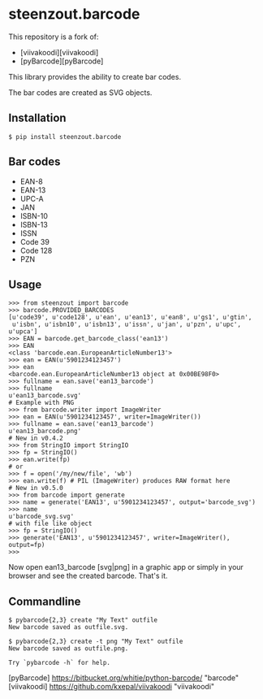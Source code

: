 # steenzout.barcode

This repository is a fork of:
- [viivakoodi][viivakoodi]
- [pyBarcode][pyBarcode]

This library provides the ability to create bar codes.

The bar codes are created as SVG objects.


## Installation

```
$ pip install steenzout.barcode
```


## Bar codes

- EAN-8
- EAN-13
- UPC-A
- JAN
- ISBN-10
- ISBN-13
- ISSN
- Code 39
- Code 128
- PZN


## Usage

```
>>> from steenzout import barcode
>>> barcode.PROVIDED_BARCODES
[u'code39', u'code128', u'ean', u'ean13', u'ean8', u'gs1', u'gtin',
 u'isbn', u'isbn10', u'isbn13', u'issn', u'jan', u'pzn', u'upc', u'upca']
>>> EAN = barcode.get_barcode_class('ean13')
>>> EAN
<class 'barcode.ean.EuropeanArticleNumber13'>
>>> ean = EAN(u'5901234123457')
>>> ean
<barcode.ean.EuropeanArticleNumber13 object at 0x00BE98F0>
>>> fullname = ean.save('ean13_barcode')
>>> fullname
u'ean13_barcode.svg'
# Example with PNG
>>> from barcode.writer import ImageWriter
>>> ean = EAN(u'5901234123457', writer=ImageWriter())
>>> fullname = ean.save('ean13_barcode')
u'ean13_barcode.png'
# New in v0.4.2
>>> from StringIO import StringIO
>>> fp = StringIO()
>>> ean.write(fp)
# or
>>> f = open('/my/new/file', 'wb')
>>> ean.write(f) # PIL (ImageWriter) produces RAW format here
# New in v0.5.0
>>> from barcode import generate
>>> name = generate('EAN13', u'5901234123457', output='barcode_svg')
>>> name
u'barcode_svg.svg'
# with file like object
>>> fp = StringIO()
>>> generate('EAN13', u'5901234123457', writer=ImageWriter(), output=fp)
>>>
```

Now open ean13_barcode
[svg|png] in a graphic app or simply in your browser and
see the created barcode. That's it.


## Commandline

```
$ pybarcode{2,3} create "My Text" outfile
New barcode saved as outfile.svg.

$ pybarcode{2,3} create -t png "My Text" outfile
New barcode saved as outfile.png.

Try `pybarcode -h` for help.
```


[pyBarcode] https://bitbucket.org/whitie/python-barcode/    "barcode"
[viivakoodi]    https://github.com/kxepal/viivakoodi    "viivakoodi"
